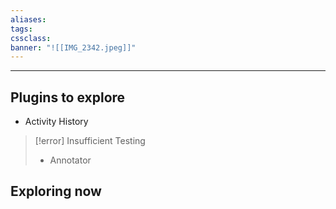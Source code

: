 ```yaml
---
aliases:
tags: 
cssclass:
banner: "![[IMG_2342.jpeg]]"
---
```

---

## Plugins to explore
- Activity History

> [!error] Insufficient Testing
> - Annotator
> 

## Exploring now 
